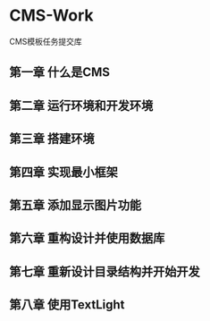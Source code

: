 # CMS-Work
CMS模板任务提交库
## 第一章 什么是CMS
## 第二章 运行环境和开发环境
## 第三章 搭建环境
## 第四章 实现最小框架
## 第五章 添加显示图片功能
## 第六章 重构设计并使用数据库
## 第七章 重新设计目录结构并开始开发
## 第八章 使用TextLight
